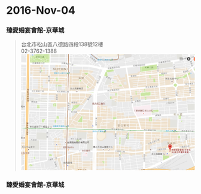 

# 2016-Nov-04

### 臻愛婚宴會館-京華城<br />
>台北市松山區八德路四段138號12樓<br />
>02-3762-1388<br>
>![地圖](臻愛婚宴會館-京華城.png)

### 臻愛婚宴會館-京華城<br />
